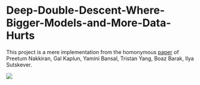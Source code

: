 # Deep-Double-Descent-Where-Bigger-Models-and-More-Data-Hurts

This project is a mere implementation from the homonymous [paper](https://arxiv.org/abs/1912.02292) of 
Preetum Nakkiran, Gal Kaplun, Yamini Bansal, Tristan Yang, Boaz Barak, Ilya Sutskever.

![](https://pbs.twimg.com/media/ELFXX6UU4AAJTpc.jpg)
